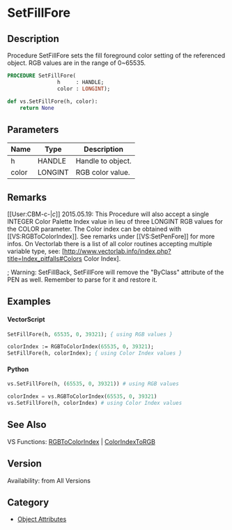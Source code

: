 # SetFillFore

## Description
Procedure SetFillFore sets the fill foreground color setting of the referenced object. RGB values are in the range of 0~65535.

```pascal
PROCEDURE SetFillFore(
				h     : HANDLE;
				color : LONGINT);
```

```python
def vs.SetFillFore(h, color):
    return None
```

## Parameters
|Name|Type|Description|
|---|---|---|
|h|HANDLE|Handle to object.|
|color|LONGINT|RGB color value.|

## Remarks
[[User:CBM-c-|_c_]] 2015.05.19: This Procedure will also accept a single INTEGER Color Palette Index value in lieu of three LONGINT RGB values for the COLOR parameter. The Color index can be obtained with [[VS:RGBToColorIndex]]. See remarks under [[VS:SetPenFore]] for more infos. On Vectorlab there is a list of all color routines accepting multiple variable type, see: [http://www.vectorlab.info/index.php?title=Index_pitfalls#Colors Color Index].

; Warning: SetFillBack, SetFillFore will remove the "ByClass" attribute of the PEN as well. Remember to parse for it and restore it.

## Examples
#### VectorScript ####
```pascal
SetFillFore(h, 65535, 0, 39321); { using RGB values }

colorIndex := RGBToColorIndex(65535, 0, 39321);
SetFillFore(h, colorIndex); { using Color Index values }
```
#### Python ####
```python
vs.SetFillFore(h, (65535, 0, 39321)) # using RGB values

colorIndex = vs.RGBToColorIndex(65535, 0, 39321)
vs.SetFillFore(h, colorIndex) # using Color Index values
```

## See Also
VS Functions:
[RGBToColorIndex](RGBToColorIndex.md) 
| [ColorIndexToRGB](ColorIndexToRGB.md)

## Version
Availability: from All Versions

## Category
* [Object Attributes](../Categories/Object%20Attributes.md)
